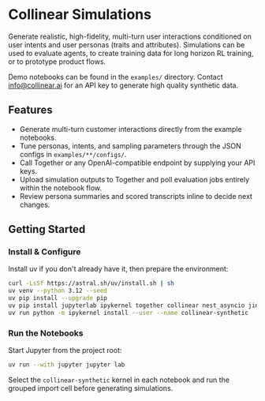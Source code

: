 # Collinear Simulations
Generate realistic, high-fidelity, multi-turn user interactions conditioned on user intents and user personas (traits and attributes). Simulations can be used to evaluate agents, to create training data for long horizon RL training, or to prototype product flows.

Demo notebooks can be found in the `examples/` directory. Contact info@collinear.ai for an API key to generate high quality synthetic data.

## Features
- Generate multi-turn customer interactions directly from the example notebooks.
- Tune personas, intents, and sampling parameters through the JSON configs in `examples/**/configs/`.
- Call Together or any OpenAI-compatible endpoint by supplying your API keys.
- Upload simulation outputs to Together and poll evaluation jobs entirely within the notebook flow.
- Review persona summaries and scored transcripts inline to decide next changes.


## Getting Started
### Install & Configure
Install uv if you don't already have it, then prepare the environment:

```bash
curl -LsSf https://astral.sh/uv/install.sh | sh
uv venv --python 3.12 --seed
uv pip install --upgrade pip
uv pip install jupyterlab ipykernel together collinear nest_asyncio jinja2
uv run python -m ipykernel install --user --name collinear-synthetic
```

### Run the Notebooks
Start Jupyter from the project root:

```bash
uv run --with jupyter jupyter lab
```

Select the `collinear-synthetic` kernel in each notebook and run the grouped import cell before generating simulations.
